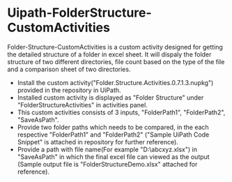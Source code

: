 # Uipath-FolderStructure-CustomActivities
Folder-Structure-CustomActivities is a custom activity designed for getting the detailed structure of a folder in excel sheet. 
It will dispaly the folder structure of two different directories, file count based on the type of the file and a comparison sheet of two directories.
  * Install the custom activity("Folder.Structure.Activities.0.7.1.3.nupkg") provided in the repository in UiPath.
  * Installed custom activity is displayed as "Folder Structure" under "FolderStructureActivities" in activities panel.
  * This custom activities consists of 3 inputs, "FolderPath1", "FolderPath2", "SaveAsPath".
  * Provide two folder paths which needs to be compared, in the each respective "FolderPath1" and "FolderPath2" ("Sample UiPath Code           Snippet" is attached in repository for further reference).  
  * Provide a path with file name(For example "D:\abcxyz.xlsx") in "SaveAsPath" in which the final excel file can viewed as the output         (Sample output file is "FolderStructureDemo.xlsx" attached for reference).


